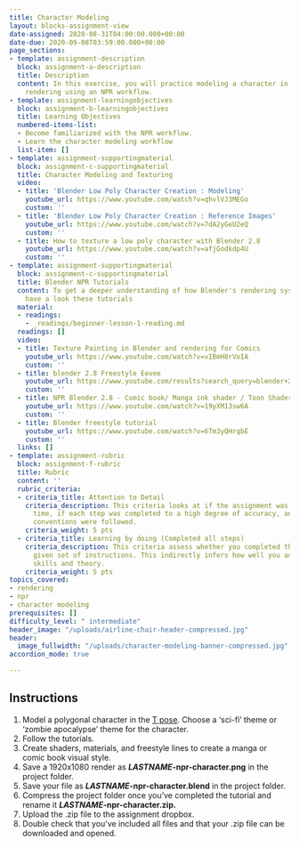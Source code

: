 ```yaml
---
title: Character Modeling
layout: blocks-assignment-view
date-assigned: 2020-08-31T04:00:00.000+00:00
date-due: 2020-09-08T03:59:00.000+00:00
page_sections:
- template: assignment-description
  block: assignment-a-description
  title: Description
  content: In this exercise, you will practice modeling a character in a T-pose and
    rendering using an NPR workflow.
- template: assignment-learningobjectives
  block: assignment-b-learningobjectives
  title: Learning Objectives
  numbered-items-list:
  - Become familiarized with the NPR workflow.
  - Learn the character modeling workflow
  list-item: []
- template: assignment-supportingmaterial
  block: assignment-c-supportingmaterial
  title: Character Modeling and Texturing
  video:
  - title: 'Blender Low Poly Character Creation : Modeling'
    youtube_url: https://www.youtube.com/watch?v=qhvlVJ3MEGo
    custom: ''
  - title: 'Blender Low Poly Character Creation : Reference Images'
    youtube_url: https://www.youtube.com/watch?v=7dA2yGeU2eQ
    custom: ''
  - title: How to texture a low poly character with Blender 2.8
    youtube_url: https://www.youtube.com/watch?v=afjGodkdp4U
    custom: ''
- template: assignment-supportingmaterial
  block: assignment-c-supportingmaterial
  title: Blender NPR Tutorials
  content: To get a deeper understanding of how Blender's rendering system works,
    have a look these tutorials
  material:
  - readings:
    - _readings/beginner-lesson-1-reading.md
  readings: []
  video:
  - title: Texture Painting in Blender and rendering for Comics
    youtube_url: https://www.youtube.com/watch?v=vIBmH8rVoIA
    custom: ''
  - title: blender 2.8 Freestyle Eevee
    youtube_url: https://www.youtube.com/results?search_query=blender+2.8+freestyle+eevee
    custom: ''
  - title: NPR Blender 2.8 - Comic book/ Manga ink shader / Toon Shader
    youtube_url: https://www.youtube.com/watch?v=19yXM13sw6A
    custom: ''
  - title: Blender freestyle tutorial
    youtube_url: https://www.youtube.com/watch?v=6Tm3yQHrqbE
    custom: ''
  links: []
- template: assignment-rubric
  block: assignment-f-rubric
  title: Rubric
  content: ''
  rubric_criteria:
  - criteria_title: Attention to Detail
    criteria_description: This criteria looks at if the assignment was submitted on
      time, if each step was completed to a high degree of accuracy, and if file naming
      conventions were followed.
    criteria_weight: 5 pts
  - criteria_title: Learning by doing (Completed all steps)
    criteria_description: This criteria assess whether you completed the assignment's
      given set of instructions. This indirectly infers how well you acquired foundational
      skills and theory.
    criteria_weight: 5 pts
topics_covered:
- rendering
- npr
- character modeling
prerequisites: []
difficulty_level: " intermediate"
header_image: "/uploads/airline-chair-header-compressed.jpg"
header:
  image_fullwidth: "/uploads/character-modeling-banner-compressed.jpg"
accordion_mode: true

---
```

## Instructions

1. Model a polygonal character in the [T pose](https://www.animatorisland.com/the-t-pose-all-about-the-mighty-blueprint/?v=7516fd43adaa). Choose a ‘sci-fi’ theme or ‘zombie apocalypse’ theme for the character.
2. Follow the tutorials.
3. Create shaders, materials, and freestyle lines to create a manga or comic book visual style.
4. Save a 1920x1080 render as **_LASTNAME_-npr-character.png** in the project folder.
5. Save your file as **_LASTNAME_-npr-character.blend** in the project folder.
6. Compress the project folder once you’ve completed the tutorial and rename it **_LASTNAME_-npr-character.zip.**
7. Upload the .zip file to the assignment dropbox.
8. Double check that you've included all files and that your .zip file can be downloaded and opened.